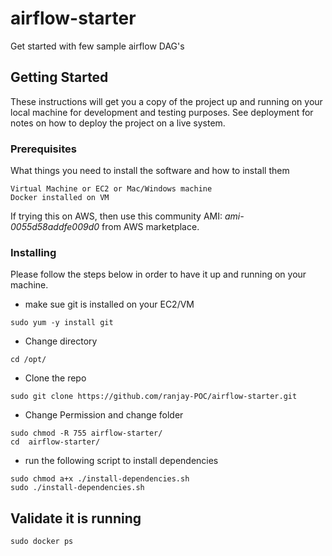 # airflow-starter

Get started with few sample airflow DAG's

## Getting Started

These instructions will get you a copy of the project up and running on your local machine for development and testing purposes. See deployment for notes on how to deploy the project on a live system.

### Prerequisites

What things you need to install the software and how to install them

```
Virtual Machine or EC2 or Mac/Windows machine
Docker installed on VM
```
If trying this on AWS, then use this community AMI: *ami-0055d58addfe009d0* from AWS marketplace.

### Installing

Please follow the steps below in order to have it up and running on your machine.

* make sue git is installed on your EC2/VM

```
sudo yum -y install git

```

* Change directory

```
cd /opt/

```

* Clone the repo


```
sudo git clone https://github.com/ranjay-POC/airflow-starter.git 
```

* Change Permission and change folder


``` 
sudo chmod -R 755 airflow-starter/
cd  airflow-starter/
```

* run the following script to install dependencies


``` 
sudo chmod a+x ./install-dependencies.sh
sudo ./install-dependencies.sh 

```


## Validate it is running
```
sudo docker ps
```

<!-- This is commented out. 
### Break down into end to end tests

Explain what these tests test and why

```
Give an example
```

### And coding style tests

Explain what these tests test and why

```
Give an example
```

## Deployment

Add additional notes about how to deploy this on a live system

## Built With

* [Dropwizard](http://www.dropwizard.io/1.0.2/docs/) - The web framework used
* [Maven](https://maven.apache.org/) - Dependency Management
* [ROME](https://rometools.github.io/rome/) - Used to generate RSS Feeds

## Contributing

Please read [CONTRIBUTING.md](https://gist.github.com/PurpleBooth/b24679402957c63ec426) for details on our code of conduct, and the process for submitting pull requests to us.

## Versioning

We use [SemVer](http://semver.org/) for versioning. For the versions available, see the [tags on this repository](https://github.com/your/project/tags). 

## Authors

* **Billie Thompson** - *Initial work* - [PurpleBooth](https://github.com/PurpleBooth)

See also the list of [contributors](https://github.com/your/project/contributors) who participated in this project.

## License

This project is licensed under the MIT License - see the [LICENSE.md](LICENSE.md) file for details

## Acknowledgments

* Hat tip to anyone whose code was used
* Inspiration
* etc
-->
